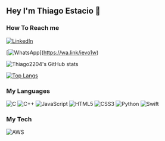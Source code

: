 ## Hey I'm Thiago Estacio 🖖 

### How To Reach me

[![LinkedIn](https://img.shields.io/badge/linkedin-%230077B5.svg?style=for-the-badge&logo=linkedin&logoColor=white)](https://www.linkedin.com/in/thiago-estacio-809922207/)

[![WhatsApp](https://img.shields.io/badge/WhatsApp-25D366?style=for-the-badge&logo=whatsapp&logoColor=white)[(https://wa.link/ievo1w)

![Thiago2204's GitHub stats](https://github-readme-stats.vercel.app/api?username=thiago2204&show_icons=true&theme=radical)

[![Top Langs](https://github-readme-stats.vercel.app/api/top-langs/?username=thiago2204&layout=compact)](https://github.com/thiago2204/github-readme-stats)

### My Languages 
![C](https://img.shields.io/badge/c-%2300599C.svg?style=for-the-badge&logo=c&logoColor=white)
![C++](https://img.shields.io/badge/c++-%2300599C.svg?style=for-the-badge&logo=c%2B%2B&logoColor=white)
![JavaScript](https://img.shields.io/badge/javascript-%23323330.svg?style=for-the-badge&logo=javascript&logoColor=%23F7DF1E)
![HTML5](https://img.shields.io/badge/html5-%23E34F26.svg?style=for-the-badge&logo=html5&logoColor=white)
![CSS3](https://img.shields.io/badge/css3-%231572B6.svg?style=for-the-badge&logo=css3&logoColor=white)
![Python](https://img.shields.io/badge/python-3670A0?style=for-the-badge&logo=python&logoColor=ffdd54)
![Swift](https://img.shields.io/badge/swift-F54A2A?style=for-the-badge&logo=swift&logoColor=white)

### My Tech
![AWS](https://img.shields.io/badge/AWS-%23FF9900.svg?style=for-the-badge&logo=amazon-aws&logoColor=white)
